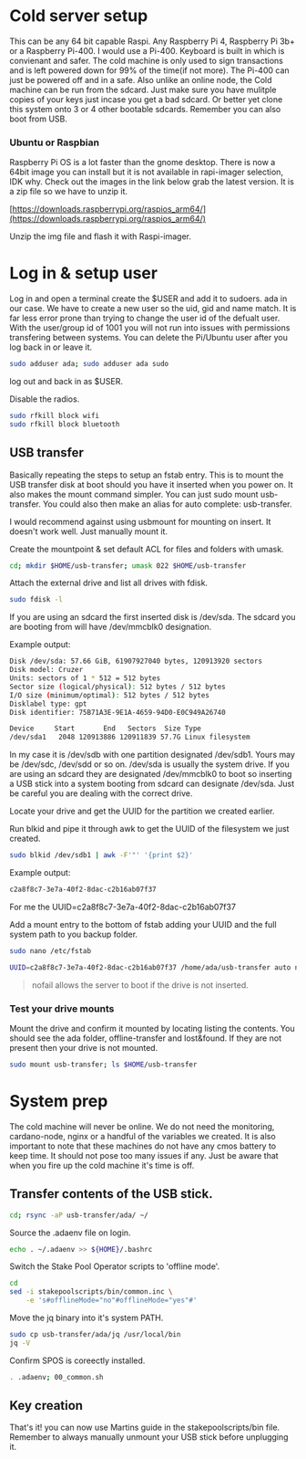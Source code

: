 # Cold server setup

This can be any 64 bit capable Raspi. Any Raspberry Pi 4, Raspberry Pi 3b+ or a Raspberry Pi-400. I would use a Pi-400. Keyboard is built in which is convienant and safer. The cold machine is only used to sign transactions and is left powered down for 99% of the time(if not more). The Pi-400 can just be powered off and in a safe. Also unlike an online node, the Cold machine can be run from the sdcard. Just make sure you have mulitple copies of your keys just incase you get a bad sdcard. Or better yet clone this system onto 3 or 4 other bootable sdcards. Remember you can also boot from USB.

### Ubuntu or Raspbian

Raspberry Pi OS is a lot faster than the gnome desktop. There is now a 64bit image you can install but it is not available in rapi-imager selection, IDK why. Check out the images in the link below grab the latest version. It is a zip file so we have to unzip it.

[https://downloads.raspberrypi.org/raspios_arm64/](https://downloads.raspberrypi.org/raspios_arm64/)

Unzip the img file and flash it with Raspi-imager.

# Log in & setup user

Log in and open a terminal create the $USER and add it to sudoers. ada in our case. We have to create a new user so the uid, gid and name match. It is far less error prone than trying to change the user id of the defualt user. With the user/group id of 1001 you will not run into issues with permissions transfering between systems. You can delete the Pi/Ubuntu user after you log back in or leave it.

```bash
sudo adduser ada; sudo adduser ada sudo
```

log out and back in as $USER.

Disable the radios.

```bash
sudo rfkill block wifi
sudo rfkill block bluetooth
```

## USB transfer

Basically repeating the steps to setup an fstab entry. This is to mount the USB transfer disk at boot should you have it inserted when you power on. It also makes the mount command simpler. You can just sudo mount usb-transfer. You could also then make an alias for auto complete: usb-transfer.

I would recommend against using usbmount for mounting on insert. It doesn't work well. Just manually mount it.

Create the mountpoint & set default ACL for files and folders with umask.

```bash
cd; mkdir $HOME/usb-transfer; umask 022 $HOME/usb-transfer
```

Attach the external drive and list all drives with fdisk.

```bash
sudo fdisk -l
```
If you are using an sdcard the first inserted disk is /dev/sda. The sdcard you are booting from will have /dev/mmcblk0 designation.

Example output:

```bash
Disk /dev/sda: 57.66 GiB, 61907927040 bytes, 120913920 sectors
Disk model: Cruzer
Units: sectors of 1 * 512 = 512 bytes
Sector size (logical/physical): 512 bytes / 512 bytes
I/O size (minimum/optimal): 512 bytes / 512 bytes
Disklabel type: gpt
Disk identifier: 75B71A3E-9E1A-4659-94D0-E0C949A26740

Device     Start       End   Sectors  Size Type
/dev/sda1   2048 120913886 120911839 57.7G Linux filesystem
```

In my case it is /dev/sdb with one partition designated /dev/sdb1. Yours may be /dev/sdc, /dev/sdd or so on. /dev/sda is usually the system drive. If you are using an sdcard they are designated /dev/mmcblk0 to boot so inserting a USB stick into a system booting from sdcard can designate /dev/sda. Just be careful you are dealing with the correct drive.

Locate your drive and get the UUID for the partition we created earlier.

Run blkid and pipe it through awk to get the UUID of the filesystem we just created.

```bash
sudo blkid /dev/sdb1 | awk -F'"' '{print $2}'
```

Example output:

```bash
c2a8f8c7-3e7a-40f2-8dac-c2b16ab07f37
```

For me the UUID=c2a8f8c7-3e7a-40f2-8dac-c2b16ab07f37

Add a mount entry to the bottom of fstab adding your UUID and the full system path to you backup folder.

```bash
sudo nano /etc/fstab
```

```bash
UUID=c2a8f8c7-3e7a-40f2-8dac-c2b16ab07f37 /home/ada/usb-transfer auto nosuid,nodev,nofail 0 1
```

> nofail allows the server to boot if the drive is not inserted.

### Test your drive mounts

Mount the drive and confirm it mounted by locating listing the contents. You should see the ada folder, offline-transfer and lost&found. If they are not present then your drive is not mounted.

```bash
sudo mount usb-transfer; ls $HOME/usb-transfer
```

# System prep

The cold machine will never be online. We do not need the monitoring, cardano-node, nginx or a handful of the variables we created. It is also important to note that these machines do not have any cmos battery to keep time. It should not pose too many issues if any. Just be aware that when you fire up the cold machine it's time is off.

## Transfer contents of the USB stick.

```bash
cd; rsync -aP usb-transfer/ada/ ~/
```

Source the .adaenv file on login.

```bash
echo . ~/.adaenv >> ${HOME}/.bashrc
```

Switch the Stake Pool Operator scripts to 'offline mode'.

```bash
cd
sed -i stakepoolscripts/bin/common.inc \
    -e 's#offlineMode="no"#offlineMode="yes"#'
```

Move the jq binary into it's system PATH.

```bash
sudo cp usb-transfer/ada/jq /usr/local/bin
jq -V
```

Confirm SPOS is coreectly installed.

```bash
. .adaenv; 00_common.sh
```

## Key creation

That's it! you can now use Martins guide in the stakepoolscripts/bin file. Remember to always manually unmount your USB stick before unplugging it.